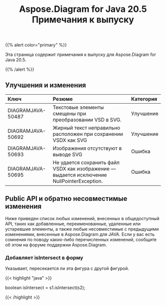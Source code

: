 ﻿---
title: Aspose.Diagram for Java 20.5 Примечания к выпуску
type: docs
weight: 30
url: /ru/java/aspose-diagram-for-java-20-5-release-notes/
---
{{% alert color="primary" %}} 

Эта страница содержит примечания к выпуску для Aspose.Diagram for Java 20.5.

{{% /alert %}} 
## **Улучшения и изменения**

|**Ключ**|**Резюме**|**Категория**|
|:- |:- |:- |
|DIAGRAMJAVA-50487|Текстовые элементы смещены при преобразовании VSD в SVG.|Улучшение|
|DIAGRAMJAVA-50692|Жирный текст неправильно расположен при сохранении VSDX как SVG|Улучшение|
|DIAGRAMJAVA-50693|Изображения отсутствуют в выводе SVG|Ошибка|
|DIAGRAMJAVA-50695|Не удается сохранить файл VSDX как изображение — выдается исключение NullPointerException.|Ошибка|
## **Public API и обратно несовместимые изменения**
Ниже приведен список любых изменений, внесенных в общедоступный API, таких как добавленные, переименованные, удаленные или устаревшие элементы, а также любые несовместимые с предыдущими изменениями, внесенные в Aspose.Diagram для JAVA. Если у вас есть сомнения по поводу каких-либо перечисленных изменений, сообщите об этом на форуме поддержки Aspose.Diagram.
### **Добавляет isIntersect в форму**
Указывает, пересекается ли эта фигура с другой фигурой.

{{< highlight "java" >}}

 boolean isIntersect = s1.isIntersect(s2);

{{< /highlight >}}
